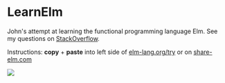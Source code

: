 # LearnElm
John's attempt at learning the functional programming language Elm.  See my questions on [StackOverflow](http://stackoverflow.com/search?q=[elm]+user%3A737051).

Instructions: **copy** + **paste** into left side of [elm-lang.org/try](http://elm-lang.org/try) or on [share-elm.com](http://share-elm.com/sprout/55fdf4cee4b0966c193dbf03)


![](http://i.imgur.com/cWpJVIq.png)

